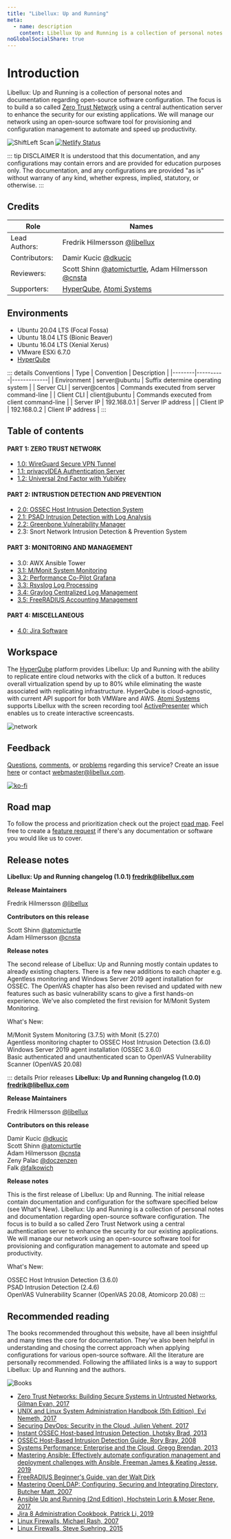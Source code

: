 ```yaml
---
title: "Libellux: Up and Running"
meta:
  - name: description
    content: Libellux Up and Running is a collection of personal notes and documentation regarding open-source software configuration. The focus is to build a so called Zero Trust Network using a central authentication server to enhance the security for our existing applications. We will manage our network using an open-source software tool for provisioning and configuration management to automate and speed up productivity.
noGlobalSocialShare: true
---
```


# Introduction

Libellux: Up and Running is a collection of personal notes and documentation regarding open-source software configuration. The focus is to build a so called [Zero Trust Network](https://www.cloudflare.com/learning/security/glossary/what-is-zero-trust/) using a central authentication server to enhance the security for our existing applications. We will manage our network using an open-source software tool for provisioning and configuration management to automate and speed up productivity.

![ShiftLeft Scan](https://github.com/libellux/Libellux-Up-and-Running/workflows/ShiftLeft%20Scan/badge.svg) [![Netlify Status](https://api.netlify.com/api/v1/badges/c55fd474-8155-440c-971b-a9ccbaf2133c/deploy-status)](https://app.netlify.com/sites/nervous-jennings-d80639/deploys)

::: tip DISCLAIMER
It is understood that this documentation, and any configurations may contain errors and are provided for education purposes only. The documentation, and any configurations are provided "as is" without warrany of any kind, whether express, implied, statutory, or otherwise.
:::

## Credits

| Role | Names |
|------|-------|
| Lead Authors: | Fredrik Hilmersson [@libellux](https://github.com/libellux) |
| Contributors: | Damir Kucic [@dkucic](https://github.com/dkucic) |
| Reviewers: | Scott Shinn [@atomicturtle](https://github.com/atomicturtle), Adam Hilmersson [@cnsta](https://github.com/cnsta) |
| Supporters: | [HyperQube](https://hyperqube.io/), [Atomi Systems](https://atomisystems.com/activepresenter/) |

## Environments

* Ubuntu 20.04 LTS (Focal Fossa)
* Ubuntu 18.04 LTS (Bionic Beaver)
* Ubuntu 16.04 LTS (Xenial Xerus)
* VMware ESXi 6.7.0
* [HyperQube](https://hyperqube.io/)

::: details Conventions
| Type | Convention | Description |
|--------|----------|-------------|
| Environment | server@ubuntu | Suffix determine operating system |
| Server CLI | server@centos | Commands executed from server command-line |
| Client CLI | client@ubuntu | Commands executed from client command-line |
| Server IP | 192.168.0.1 | Server IP address |
| Client IP | 192.168.0.2 | Client IP address |
:::

## Table of contents

#### PART 1: ZERO TRUST NETWORK

* [1.0: WireGuard Secure VPN Tunnel](./wireguard/README.md) <Badge text="incomplete" type="warning"/>
* [1.1: privacyIDEA Authentication Server](./privacyidea/README.md) <Badge text="incomplete" type="warning"/>
* [1.2: Universal 2nd Factor with YubiKey](./u2f/README.md) <Badge text="incomplete" type="warning"/>

#### PART 2: INTRUSTION DETECTION AND PREVENTION

* [2.0: OSSEC Host Intrusion Detection System](./ossec/README.md) <Badge text="stable" type="default"/>
* [2.1: PSAD Intrusion Detection with Log Analysis](./psad/README.md) <Badge text="stable" type="default"/>
* [2.2: Greenbone Vulnerability Manager](./openvas/README.md) <Badge text="stable" type="default"/>
* 2.3: Snort Network Intrusion Detection & Prevention System <Badge text="TBA" type="warning"/>

#### PART 3: MONITORING AND MANAGEMENT

* 3.0: AWX Ansible Tower <Badge text="TBA" type="warning"/>
* [3.1: M/Monit System Monitoring](./mmonit/README.md) <Badge text="stable" type="default"/>
* [3.2: Performance Co-Pilot Grafana](./pcp/README.md) <Badge text="incomplete" type="warning"/>
* [3.3: Rsyslog Log Processing](./rsyslog/README.md) <Badge text="incomplete" type="warning"/>
* [3.4: Graylog Centralized Log Management](./graylog/README.md) <Badge text="incomplete" type="warning"/>
* [3.5: FreeRADIUS Accounting Management](./radius/README.md) <Badge text="incomplete" type="warning"/>

#### PART 4: MISCELLANEOUS

* [4.0: Jira Software](./jira/README.md) <Badge text="TBA" type="warning"/>

## Workspace

The [HyperQube](https://hyperqube.io/) platform provides Libellux: Up and Running with the ability to replicate entire cloud networks with the click of a button. It reduces overall virtualization spend by up to 80% while eliminating the waste associated with replicating infrastructure. HyperQube is cloud-agnostic, with current API support for both VMWare and AWS. [Atomi Systems](https://atomisystems.com/) supports Libellux with the screen recording tool [ActivePresenter](https://atomisystems.com/activepresenter/) which enables us to create interactive screencasts.

<img class="zoom-custom-imgs" :src="('/img/network.png')" alt="network">

## Feedback

[Questions](https://github.com/libellux/Libellux-Up-and-Running/issues/new/choose), [comments](https://github.com/libellux/Libellux-Up-and-Running/issues/new/choose), or [problems](https://github.com/libellux/Libellux-Up-and-Running/issues/new/choose) regarding this service? Create an issue [here](https://github.com/libellux/Libellux-Up-and-Running/issues/new/choose) or contact [webmaster@libellux.com](mailto:webmaster@libellux.com).

[![ko-fi](https://www.ko-fi.com/img/githubbutton_sm.svg)](https://ko-fi.com/B0B31BJU3)

## Road map

To follow the process and prioritization check out the project [road map](https://github.com/libellux/Libellux-Up-and-Running/projects/1). Feel free to create a [feature request](https://github.com/libellux/Libellux-Up-and-Running/issues/new/choose) if there's any documentation or software you would like us to cover.

## Release notes

**Libellux: Up and Running changelog (1.0.1) <fredrik@libellux.com>**

**Release Maintainers**

Fredrik Hilmersson [@libellux](https://github.com/libellux)

**Contributors on this release**

Scott Shinn [@atomicturtle](https://github.com/atomicturtle)  
Adam Hilmersson [@cnsta](https://github.com/cnsta)

**Release notes**

The second release of Libellux: Up and Running mostly contain updates to already existing chapters. There is a few new additions to each chapter e.g. Agentless monitoring and Windows Server 2019 agent installation for OSSEC. The OpenVAS chapter has also been revised and updated with new features such as basic vulnerability scans to give a first hands-on experience. We've also completed the first revision for M/Monit System Monitoring.  

What's New:

M/Monit System Monitoring (3.7.5) with Monit (5.27.0)  
Agentless monitoring chapter to OSSEC Host Intrusion Detection (3.6.0)  
Windows Server 2019 agent installation (OSSEC 3.6.0)  
Basic authenticated and unauthenticated scan to OpenVAS Vulnerability Scanner (OpenVAS 20.08)

::: details Prior releases
**Libellux: Up and Running changelog (1.0.0) <fredrik@libellux.com>**

**Release Maintainers**

Fredrik Hilmersson [@libellux](https://github.com/libellux)

**Contributors on this release**

Damir Kucic [@dkucic](https://github.com/dkucic)  
Scott Shinn [@atomicturtle](https://github.com/atomicturtle)  
Adam Hilmersson [@cnsta](https://github.com/cnsta)  
Zeny Palac [@doczenzen](https://twitter.com/doczenzen)  
Falk [@falkowich](https://github.com/falkowich)

**Release notes**

This is the first release of Libellux: Up and Running. The initial release contain documentation and configuration for the software specified below (see What's New). Libellux: Up and Running is a collection of personal notes and documentation regarding open-source software configuration. The focus is to build a so called Zero Trust Network using a central authentication server to enhance the security for our existing applications. We will manage our network using an open-source software tool for provisioning and configuration management to automate and speed up productivity.

What's New:

OSSEC Host Intrusion Detection (3.6.0)  
PSAD Intrusion Detection (2.4.6)  
OpenVAS Vulnerability Scanner (OpenVAS 20.08, Atomicorp 20.08)
:::

## Recommended reading <Badge text="affiliate links" type="warning"/>

The books recommended throughout this website, have all been insightful and many times the core for documentation. They've also been helpful in understanding and chosing the correct approach when applying configurations for various open-source software. All the literature are personally recommended. Following the affiliated links is a way to support Libellux: Up and Running and the authors.

<img class="zoom-custom-imgs" :src="('/img/books.png')" alt="Books">

* [Zero Trust Networks: Building Secure Systems in Untrusted Networks, Gilman Evan, 2017](https://amzn.to/2HLyLJ5)
* [UNIX and Linux System Administration Handbook (5th Edition), Evi Nemeth, 2017](https://amzn.to/2TGVusl)
* [Securing DevOps: Security in the Cloud, Julien Vehent, 2017](https://amzn.to/3oDUDHm)
* [Instant OSSEC Host-based Intrusion Detection, Lhotsky Brad, 2013](https://amzn.to/3oDUNys)
* [OSSEC Host-Based Intrusion Detection Guide, Rory Bray, 2008](https://amzn.to/2TCKKLP)
* [Systems Performance: Enterprise and the Cloud, Gregg Brendan, 2013](https://amzn.to/3kDNaFK)
* [Mastering Ansible: Effectively automate configuration management and deployment challenges with Ansible, Freeman James & Keating Jesse, 2019](https://amzn.to/2JhvCSa)
* [FreeRADIUS Beginner's Guide, van der Walt Dirk](https://amzn.to/3aXFTP4)
* [Mastering OpenLDAP: Configuring, Securing and Integrating Directory, Butcher Matt, 2007](https://amzn.to/2TGW8Gh)
* [Ansible Up and Running (2nd Edition), Hochstein Lorin & Moser Rene, 2017](https://amzn.to/31PXy5N)
* [Jira 8 Administration Cookbook, Patrick Li, 2019](https://amzn.to/31Urf5N)
* [Linux Firewalls, Michael Rash, 2007](https://amzn.to/35OuPzP)
* [Linux Firewalls, Steve Suehring, 2015](https://amzn.to/34DnAuS)

<social-share />
